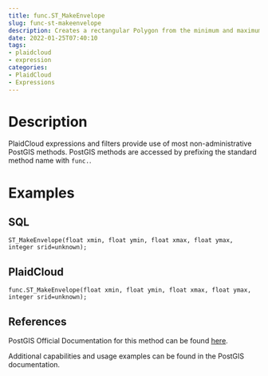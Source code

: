 ```yaml
---
title: func.ST_MakeEnvelope
slug: func-st-makeenvelope
description: Creates a rectangular Polygon from the minimum and maximum values for X and Y
date: 2022-01-25T07:40:10
tags:
- plaidcloud
- expression
categories:
- PlaidCloud
- Expressions
---
```



# Description


PlaidCloud expressions and filters provide use of most non-administrative PostGIS methods. PostGIS methods are accessed by prefixing the standard method name with `func.`.



# Examples


## **SQL**



```
ST_MakeEnvelope(float xmin, float ymin, float xmax, float ymax, integer srid=unknown);
```


## PlaidCloud



```
func.ST_MakeEnvelope(float xmin, float ymin, float xmax, float ymax, integer srid=unknown); 
```


## References


PostGIS Official Documentation for this method can be found [here](https://postgis.net/docs/manual-3.1/ST_MakeEnvelope.html).



Additional capabilities and usage examples can be found in the PostGIS documentation.

